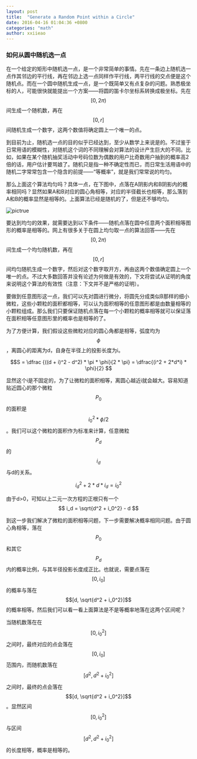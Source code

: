 ```yaml
---
layout: post
title:  "Generate a Random Point within a Circle"
date: 2016-04-16 01:04:36 +0800
categories: "math"
author: xxiieao
---
```


### 如何从圆中随机选一点

在一个给定的矩形中随机选一点，是一个非常简单的事情。先在一条边上随机选一点作其邻边的平行线，再在邻边上选一点同样作平行线，两平行线的交点便是这个随机点。而在一个圆中随机生成一点，是一个既简单又有点复杂的问题。熟悉极坐标的人，可能很快就能提出一个方案——将圆的笛卡尔坐标系转换成极坐标。先在$$[0,2\pi)$$间生成一个随机数，再在$$[0,r]$$间随机生成一个数字，这两个数值将确定圆上一个唯一的点。

到目前为止，随机选一点的目的似乎已经达到，至少从数学上来说是的。不过鉴于日常用语的模糊性，对随机这个词的不同理解会对算法的设计产生巨大的不同。比如，如果在某个随机抽奖活动中号码位数为偶数的用户比奇数用户抽到的概率高2倍的话，用户估计要骂娘了。随机只是指一种不确定性而已，而日常生活用语中的随机二字常常包含一个隐含的前提——“等概率”，就是我们常常说的均匀。

那么上面这个算法均匀吗？具体一点，在下图中，点落在A阴影内和B阴影内的概率相同吗？显然如果A和B对应的圆心角相等，对应的半径截长也相等，那么落到A和B的概率显然是相等的。上面算法已经是随机的了，但是还不够均匀。

![pictrue](http://ww2.sinaimg.cn/mw690/6daafd01gw1f2yoolx14rj208t0b8a9z.jpg)

要达到均匀的效果，就需要达到以下条件——随机点落在圆中任意两个面积相等图形的概率是相等的。网上有很多关于在圆上均匀取一点的算法回答——先在$$[0,2\pi)$$间生成一个均匀随机数，再在$$[0,r]$$间均匀随机生成一个数字，然后对这个数字取开方，再由这两个数值确定圆上一个唯一的点。不过大多数回答并没有论述为何做是有效的，下文将尝试从证明的角度来说明这个算法的有效性（注意：下文并不是严格的证明）。

要做到任意图形这一点，我们可以先对圆进行微分，将圆先分成类似B那样的细小微粒，这些小颗粒的面积都相等，可以认为面积相等的任意图形都是由数量相等的小颗粒组成。那么我们只要保证随机点落在每一个小颗粒的概率相等就可以保证落在面积相等任意图形里的概率也是相等的了。

为了方便计算，我们假设这些微粒对应的圆心角都是相等，弧度均为$$\phi$$，离圆心的距离为d，自身在半径上的投影长度为i。

$$S = \dfrac {((d + i)^2 - d^2) * \pi * \phi}{2 * \pi} = \dfrac{(i^2 + 2*d*i) * \phi}{2} $$

显然这个i是不固定的，为了让微粒的面积相等，离圆心越近i就会越大。容易知道贴近圆心的那个微粒$$P_0$$的面积是$$i_0^2 * \phi / 2$$。我们可以这个微粒的面积作为标准来计算，任意微粒$$P_d$$的$$i_d$$与d的关系。

$$ i_d^2 + 2 * d * i_d = i_0^2 $$

由于d>0，可知以上二元一次方程的正根只有一个$$ i_d = \sqrt{d^2 + i_0^2} - d $$

到这一步我们解决了微粒的面积相等问题，下一步需要解决概率相同问题。由于圆心角相等，落在$$P_0$$和其它$$P_d$$内的概率比例，与其半径投影长度成正比。也就说，需要点落在$$[0, i_0]$$的概率与落在$$[d, \sqrt{d^2 + i_0^2}]$$的概率相等。然后我们可以看一看上面算法是不是等概率地落在这两个区间呢？

当随机数落在在$$[0, i_0^2]$$之间时，最终对应的点会落在$$[0, i_0]$$范围内，而随机数落在$$[d^2, d^2+i_0^2]$$之间时，最终的点会落在$$[d, \sqrt{d^2 + i_0^2}]$$。显然区间$$[0, i_0^2]$$与区间$$[d^2, d^2+i_0^2]$$的长度相等，概率是相等的。
